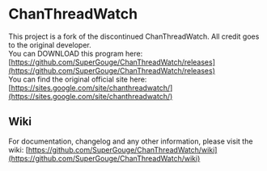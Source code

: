# ChanThreadWatch

This project is a fork of the discontinued ChanThreadWatch. All credit goes to the original developer.  
You can DOWNLOAD this program here: [https://github.com/SuperGouge/ChanThreadWatch/releases](https://github.com/SuperGouge/ChanThreadWatch/releases)  
You can find the original official site here: [https://sites.google.com/site/chanthreadwatch/](https://sites.google.com/site/chanthreadwatch/)

## Wiki

For documentation, changelog and any other information, please visit the wiki: [https://github.com/SuperGouge/ChanThreadWatch/wiki](https://github.com/SuperGouge/ChanThreadWatch/wiki)